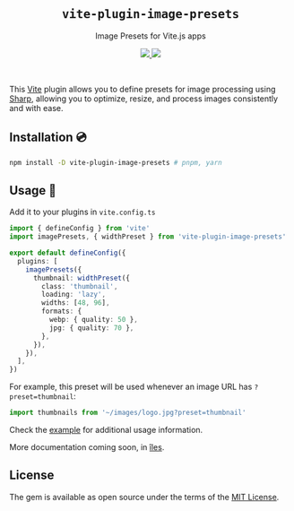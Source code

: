 <h2 align='center'><samp>vite-plugin-image-presets</samp></h2>

<p align='center'>Image Presets for Vite.js apps</p>

<p align='center'>
  <a href='https://www.npmjs.com/package/vite-plugin-image-presets'>
    <img src='https://img.shields.io/npm/v/vite-plugin-image-presets?color=222&style=flat-square'>
  </a>
  <a href='https://github.com/ElMassimo/vite-plugin-image-presets/blob/main/LICENSE.txt'>
    <img src='https://img.shields.io/badge/license-MIT-blue.svg'>
  </a>
</p>

<br>

[Vite]: https://vitejs.dev/
[Sharp]: https://sharp.pixelplumbing.com/
[îles]: https://iles-docs.netlify.app/
[example]: https://github.com/ElMassimo/vite-plugin-image-presets/blob/main/example/App.vue#L10

This [Vite] plugin allows you to define presets for image processing using [Sharp],
allowing you to optimize, resize, and process images consistently and with ease.

## Installation 💿

```bash
npm install -D vite-plugin-image-presets # pnpm, yarn
```

## Usage 🚀

Add it to your plugins in `vite.config.ts`

```ts
import { defineConfig } from 'vite'
import imagePresets, { widthPreset } from 'vite-plugin-image-presets' 

export default defineConfig({
  plugins: [
    imagePresets({
      thumbnail: widthPreset({
        class: 'thumbnail',
        loading: 'lazy',
        widths: [48, 96],
        formats: {
          webp: { quality: 50 },
          jpg: { quality: 70 },
        },
      }),
    }),
  ],
})
```

For example, this preset will be used whenever an image URL has `?preset=thumbnail`:

```js
import thumbnails from '~/images/logo.jpg?preset=thumbnail'
```

Check the [example] for additional usage information.

More documentation coming soon, in [îles].

## License

The gem is available as open source under the terms of the [MIT License](https://opensource.org/licenses/MIT).
